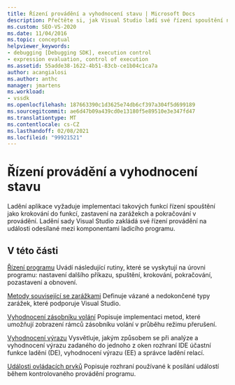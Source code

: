 ```yaml
---
title: Řízení provádění a vyhodnocení stavu | Microsoft Docs
description: Přečtěte si, jak Visual Studio ladí své řízení spouštění na událostech odesílaných mezi komponenty ladicího programu.
ms.custom: SEO-VS-2020
ms.date: 11/04/2016
ms.topic: conceptual
helpviewer_keywords:
- debugging [Debugging SDK], execution control
- expression evaluation, control of execution
ms.assetid: 55adde38-1622-4b51-83cb-ce1b04c1ca7a
author: acangialosi
ms.author: anthc
manager: jmartens
ms.workload:
- vssdk
ms.openlocfilehash: 187663390c1d3625e74db6cf397a304f5d699189
ms.sourcegitcommit: ae6d47b09a439cd0e13180f5e89510e3e347fd47
ms.translationtype: MT
ms.contentlocale: cs-CZ
ms.lasthandoff: 02/08/2021
ms.locfileid: "99921521"
---
```

# <a name="execution-control-and-state-evaluation"></a>Řízení provádění a vyhodnocení stavu
Ladění aplikace vyžaduje implementaci takových funkcí řízení spouštění jako krokování do funkcí, zastavení na zarážekch a pokračování v provádění. Ladění sady Visual Studio zakládá své řízení provádění na události odesílané mezi komponentami ladicího programu.

## <a name="in-this-section"></a>V této části
 [Řízení programu](../../extensibility/debugger/program-control.md) Uvádí následující rutiny, které se vyskytují na úrovni programu: nastavení dalšího příkazu, spuštění, krokování, pokračování, pozastavení a obnovení.

 [Metody související se zarážkami](../../extensibility/debugger/breakpoint-related-methods.md) Definuje vázané a nedokončené typy zarážek, které podporuje Visual Studio.

 [Vyhodnocení zásobníku volání](../../extensibility/debugger/call-stack-evaluation.md) Popisuje implementaci metod, které umožňují zobrazení rámců zásobníku volání v průběhu režimu přerušení.

 [Vyhodnocení výrazu](../../extensibility/debugger/expression-evaluation-visual-studio-debugging-sdk.md) Vysvětluje, jakým způsobem se při analýze a vyhodnocení výrazu zadaného do jednoho z oken rozhraní IDE účastní funkce ladění (DE), vyhodnocení výrazu (EE) a správce ladění relací.

 [Události ovládacích prvků](../../extensibility/debugger/control-events.md) Popisuje rozhraní používané k posílání událostí během kontrolovaného provádění programu.

